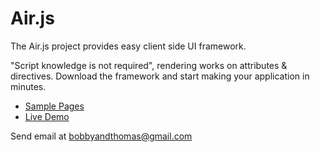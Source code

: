 # Air.js

The Air.js project provides easy client side UI framework.

"Script knowledge is not required", rendering works on attributes & directives. 
Download the framework and start making your application in minutes.

- [Sample Pages](https://dbjson.com/samplecodes)
- [Live Demo](https://dbjson.com/demo)

Send email at bobbyandthomas@gmail.com

